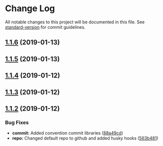 # Change Log

All notable changes to this project will be documented in this file. See [standard-version](https://github.com/conventional-changelog/standard-version) for commit guidelines.

<a name="1.1.6"></a>
## [1.1.6](https://github.com/ryandterri/ercot-price-service/compare/v1.1.5...v1.1.6) (2019-01-13)



<a name="1.1.5"></a>
## [1.1.5](https://github.com/ryandterri/ercot-price-service/compare/v1.1.4...v1.1.5) (2019-01-13)



<a name="1.1.4"></a>
## [1.1.4](https://github.com/ryandterri/ercot-price-service/compare/v1.1.3...v1.1.4) (2019-01-12)



<a name="1.1.3"></a>
## [1.1.3](https://github.com/ryandterri/ercot-price-service/compare/v1.1.2...v1.1.3) (2019-01-12)



<a name="1.1.2"></a>
## [1.1.2](https://github.com/ryandterri/ercot-price-service/compare/v1.1.1...v1.1.2) (2019-01-12)


### Bug Fixes

* **commit:** Added convention commit libraries ([88a49cd](https://github.com/ryandterri/ercot-price-service/commit/88a49cd))
* **repo:** Changed default repo to github and added husky hooks ([563b481](https://github.com/ryandterri/ercot-price-service/commit/563b481))

